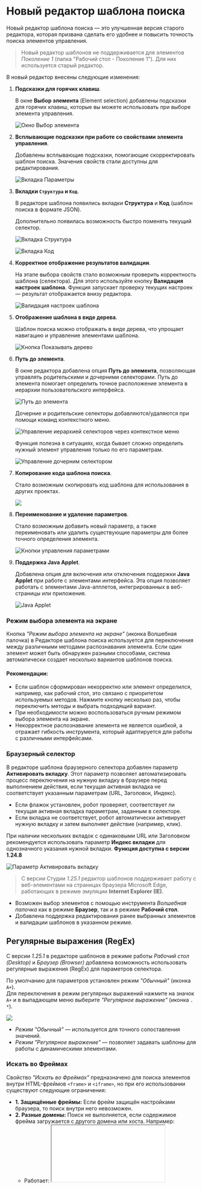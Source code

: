 # Новый редактор шаблона поиска

Новый редактор шаблона поиска — это улучшенная версия старого редактора, которая призвана сделать его удобнее и повысить точность поиска элементов управления.

> Новый редактор шаблонов не поддерживается для элементов *Поколение 1* (папка "Рабочий стол - Поколение 1"). Для них используется старый редактор.


В новый редактор внесены следующие изменения:

1. **Подсказки для горячих клавиш**.

   В окне **Выбор элемента** (Element selection) добавлены подсказки для горячих клавиш, которые вы можете использовать при выборе элемента управления.
  
   ![Окно Выбор элемента](<../../../.gitbook/assets/picker-3.png>)

1. **Всплывающие подсказки при работе со свойствами элемента управления**.

   Добавлены всплывающие подсказки, помогающие скорректировать шаблон поиска. Значения свойств стали доступны для редактирования.
  
   ![Вкладка Параметры](<../../../.gitbook/assets/edit-value-in-pattern-editor.png>)

1. **Вкладки `Структура` и `Код`**.

   В редакторе шаблона появились вкладки **Структура** и **Код** (шаблон поиска в формате JSON).

   Дополнительно появилась возможность быстро поменять текущий селектор. 

   ![Вкладка Структура](<../../../.gitbook/assets/structure-tub-in-editor.png>)

   ![Вкладка Код](<../../../.gitbook/assets1/code.png>)

1. **Корректное отображение результатов валидации**.

   На этапе выбора свойств стало возможным проверить корректность шаблона (селектора). Для этого используйте кнопку **Валидация настроек шаблона**. Функция запускает проверку текущих настроек — результат отображается внизу редактора. 

   ![Валидация настроек шаблона](<../../../.gitbook/assets1/validation.png>)  

1. **Отображение шаблона в виде дерева**.

   Шаблон поиска можно отображать в виде дерева, что упрощает навигацию и управление элементами шаблона.

   ![Кнопка Показывать дерево](<../../../.gitbook/assets1/as_tree.png>)

1. **Путь до элемента**.

   В окне редактора добавлена опция **Путь до элемента**, позволяющая управлять родительскими и дочерними селекторами. Путь до элемента помогает определить точное расположение элемента в иерархии пользовательского интерфейса.
 
   ![Путь до элемента](<../../../.gitbook/assets/button-path-to-element-in-editor-pattern.png>)

   Дочерние и родительские селекторы добавляются/удаляются при помощи команд контекстного меню.

   ![Управление иерархией селекторов через контекстное меню](<../../../.gitbook/assets/daughter-selector-context-menu.png>)

   Функция полезна в ситуациях, когда бывает сложно определить нужный элемент управления только по его параметрам.

   ![Управление дочерним селектором](<../../../.gitbook/assets/parameters-daughter-selector.png>)

1. **Копирование кода шаблона поиска**.
  
   Стало возможным скопировать код шаблона для использования в других проектах.

   ![](<../../../.gitbook/assets1/copecode.png>)

1. **Переименование и удаление параметров**.

   Стало возможным добавить новый параметр, а также переименовать или удалить существующие параметры для более точного определения элемента.

   ![Кнопки управления параметрами](<../../../.gitbook/assets1/deleteparam.png>)

1. **Поддержка Java Applet**.

   Добавлена опция для включения или отключения поддержки **Java Applet** при работе с элементами интерфейса. Эта опция позволяет работать с элементами Java-апплетов, интегрированных в веб-страницы или приложения.

   ![Java Applet](<../../../.gitbook/assets1/par_javaapplet.png>)

### Режим выбора элемента на экране 

Кнопка *"Режим выбора элемента на экране"* (иконка Волшебная палочка) в Редакторе шаблона поиска используется для переключения между различными методами распознавания элемента. Если один элемент может быть обнаружен разными способами, система автоматически создает несколько вариантов шаблонов поиска.

#### Рекомендации:
- Если шаблон сформирован некорректно или элемент определился, например, как рабочий стол, это связано с приоритетом используемых методов. Нажмите кнопку несколько раз, чтобы переключить методы и выбрать подходящий вариант.
- При необходимости можно воспользоваться ручным режимом выбора элемента на экране.
- Некорректное распознавание элемента не является ошибкой, а отражает гибкость инструмента, который адаптируется для работы с различными интерфейсами.

### Браузерный селектор

В редакторе шаблона браузерного селектора добавлен параметр **Активировать вкладку**. Этот параметр позволяет автоматизировать процесс переключения на нужную вкладку в браузере перед выполнением действия, если текущая активная вкладка не соответствует указанным параметрам (URL, Заголовок, Индекс).

-  Если флажок установлен, робот проверяет, соответствует ли текущая активная вкладка параметрам, заданным в селекторе.  
-  Если вкладка не соответствует, робот автоматически активирует нужную вкладку и затем выполняет действие (например, клик).

При наличии нескольких вкладок с одинаковыми URL или Заголовком рекомендуется использовать параметр **Индекс вкладки** для однозначного указания нужной вкладки. **Функция доступна с версии 1.24.8**

![Параметр Активировать вкладку](<../../../.gitbook/assets1/aktivirovat_vkladku.png>)

>  С версии Студии  *1.25.1* редактор шаблонов поддерживает работу с веб-элементами на страницах браузера Microsoft Edge, работающих в режиме эмуляции **Internet Explorer (IE)**. 
   * Возможен выбор элементов с помощью инструмента *Волшебная палочка* как в режиме **Браузер**, так и в режиме **Рабочий стол**.  
   * Добавлена поддержка редактирования ранее выбранных элементов и валидации шаблонов в указанном режиме.  

## Регулярные выражения (RegEx) 

С версии *1.25.1* в редакторе шаблонов в режиме работы *Рабочий стол (Desktop)* и *Браузер (Browser)* добавлена возможность использовать регулярные выражения (RegEx) для параметров селектора.

По умолчанию для параметров установлен режим *"Обычный"* (иконка `A+`).  
Для переключения в режим регулярных выражений нажмите на значок `A+` и в выпадающем меню выберите *"Регулярное выражение"* (иконка `. *`).

   ![](<../../../.gitbook/assets1/Regex.png>)


- *Режим "Обычный"* — используется для точного сопоставления значений.
- *Режим "Регулярное выражение"* — позволяет задавать шаблоны для работы с динамическими элементами.


### Искать во Фреймах

Свойство *"Искать во Фреймах"* предназначено для поиска элементов внутри HTML-фреймов `<frame>` и `<iframe>`, но при его использовании существуют следующие ограничения:

 -  **1. Защищённые фреймы:**
   Если фрейм защищён настройками браузера, то поиск внутри него невозможен.
  -  **2. Разные домены:**
   Поиск не выполняется, если содержимое фрейма загружается с другого домена или хоста. Например:
      - Работает: <iframe src="/local.html"> (тот же домен).
      - Не работает: <iframe src="https://externaldomain.com/page.html"> (другой домен).

Для корректной работы убедитесь, что фрейм загружает содержимое с того же домена и не имеет ограничений безопасности.



## Строгий поиск

Начиная с версии Студии 1.25.1 в редакторе шаблонов добавлен чекбокс ***Строгий поиск***. По умолчанию он отключен. Если чек-бок установлен, то поиск будет выполняться строго по указанному дереву элементов, без пропуска слоев, что позволяет более точно идентифицировать элементы на экране.





 ![Строгий поиск](<../../../.gitbook/assets1/strict_search.png>)


### Строгий поиск (Strict Search) синхронизация атрибутов  

В версии Студии 1.25.1 в редакторе шаблонов добавлены новые инструменты для настройки поиска элементов: 

**1. Строгий поиск (Strict Search)**
Чекбокс *«Строгий поиск»* позволяет *ограничить поиск элементов только по указанному дереву*.  
- *Если включен* ✅ – поиск осуществляется *только среди прямых дочерних элементов*, без пропуска уровней.  
- *Если отключен* ⬜ – поиск становится *более гибким*, может учитывать вложенные элементы.  

#### ⚠  Обратите внимание! 

Строгий поиск работает только при отключенном параметре *Быстрый поиск*. Для корректного использования убедитесь, что *Быстрый поиск* не активен.


**2. Синхронизация значений атрибутов**  

Кнопка *«Синхронизация»* 🔗 позволяет включать или отключать *распространение значений атрибута на все уровни элемента*.

#### *1. Синхронизация включена* 🔗  
- Атрибут *имеет одинаковое значение на всех уровнях* пути к элементу.  
- Отображается *значок целой ссылки* 🔗.  
- При изменении значения *оно автоматически применяется ко всем уровням*.  

**Пример:** если задать AutomationID="button1" на одном уровне, это же значение автоматически применяется ко всем вложенным уровням.  

#### *2. Синхронизация отключена*  
- Атрибут *можно задавать индивидуально на каждом уровне*.  
- Отображается *значок разорванной ссылки*.  
- После отключения *значение перестает автоматически распространяться на все уровни*, и его можно изменять отдельно для каждого уровня.  
- Если значок *разорванной ссылки исчезает, при наведении на пустую область всплывает **подсказка*:  
  «Включить синхронизацию значения атрибута».  

**Пример:** на одном уровне AutomationID="button1", а на другом AutomationID="submit_button". 


### Старый редактор шаблона поиска

Для использования старого редактора шаблона поиска перейдите в раздел **Настройки ➝ Общие ➝ Элементы** и установите галочку напротив опции **Использовать старый редактор шаблона поиска по умолчанию**.

![Использовать старый шаблон поиска](<../../../.gitbook/assets1/use_old_patt.png>)
